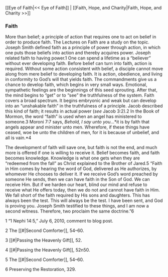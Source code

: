 [[Eye of Faith|<< Eye of Faith]]  |  [[Faith, Hope, and Charity|Faith, Hope, and Charity >>]]

### Faith
More than belief; a principle of action that requires one to act on belief in order to produce faith. The Lectures on Faith are a study on the topic. Joseph Smith defined faith as a principle of power through action, in which one puts those beliefs into action and thereby acquires power. Joseph related faith to having power.1 One can spend a lifetime as a “believer” without ever developing faith. Before belief can turn into faith, action is required. Without some action consistent with belief, a disciple cannot move along from mere belief to developing faith. It is action, obedience, and living in conformity to God’s will that yields faith. The commandments give us a chance to develop faith, which begins in very small ways. Emotional, sympathetic feelings are the beginnings of this seed sprouting. After that, the mind begins to “get” or to “see” the truthfulness of the system. Faith covers a broad spectrum. It begins embryonic and weak but can develop into an “unshakable faith” in the truthfulness of a principle. Jacob described this kind of faith; it results in actual power (*see* Jacob 3:2).2 In the Book of Mormon, the word “faith” is used when an angel has ministered to someone.3 Moroni 7:7 says, *Behold, I say unto you*…*it is by faith that angels appear and minister unto men. Wherefore, if these things have ceased, woe be unto the children of men, for it is because of unbelief, and all is vain.*4

The development of faith will save one, but faith is not the end, and much more is offered if one is willing to receive it. Belief becomes faith, and faith becomes knowledge. Knowledge is what one gets when they are “redeemed from the fall” as Christ explained to the Brother of Jared.5 “Faith in Him comes by hearing the word of God, delivered as He authorizes, by whomever He chooses to deliver it. If we receive God’s word preached by someone He sends, then we can have faith in the Son of God. We can receive Him. But if we harden our heart, blind our mind and refuse to receive what He offers today, then we do not and cannot have faith in Him. We fall short of the faith required by His sons and daughters. This has always been the test. This will always be the test. I have been sent, and God is proving you. Joseph Smith testified to these things, and I am now a second witness. Therefore, two proclaim the same doctrine.”6



1 “1 Nephi 14:5,” July 6, 2010, comment to blog post.


2 The [[#|Second Comforter]], 54–60.


3
[[#|Passing the Heavenly Gift]], 52.


4
[[#|Passing the Heavenly Gift]], 52n50.


5 The [[#|Second Comforter]], 54–60.


6 Preserving the Restoration, 329.
